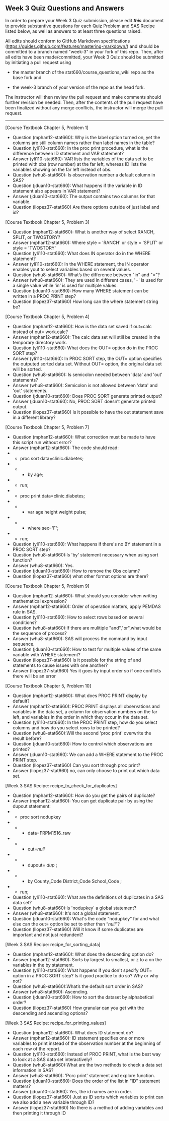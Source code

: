 
## Week 3 Quiz Questions and Answers

In order to prepare your Week 3 Quiz submission, please edit ***this*** document to provide substantive questions for each Quiz Problem and SAS Recipe listed below, as well as answers to at least three questions raised.

All edits should conform to GitHub Markdown specifications (https://guides.github.com/features/mastering-markdown/) and should be committed to a branch named "week-3" in your fork of this repo. Then, after all edits have been made/committed, your Week 3 Quiz should be submitted by initiating a pull request using

- the master branch of the stat660/course_questions_wiki repo as the base fork and

- the week-3 branch of your version of the repo as the head fork.

The instructor will then review the pull request and make comments should further revision be needed. Then, after the contents of the pull request have been finalized without any merge conflicts, the instructor will merge the pull request.



********************************************************************************



[Course Textbook Chapter 5, Problem 1]
- Question (mphan12-stat660): Why is the label option turned on, yet the columns are still column names rather than label names in the table?
- Question (yli110-stat660): In the proc print procedure, what is the difference between ID statement and VAR statement?
- Answer (yli110-stat660): VAR lists the variables of the data set to be printed with obs (row number) at the far left, whereas ID lists the variables showing on the far left instead of obs.
- Question (whu8-stat660): Is observation number a default column in SAS?
- Question (jduan10-stat660): What happens if the variable in ID statement also appears in VAR statement?
- Answer (jduan10-stat660):  The output contains two columns for that variable.
- Question (llopez37-stat660) Are there options outside of just label and id?



[Course Textbook Chapter 5, Problem 3]
- Question (mphan12-stat660): What is another way of select RANCH, SPLIT, or TWOSTORY?
- Answer (mphan12-stat660): Where style = 'RANCH' or style = 'SPLIT' or style = 'TWOSTORY'
- Question (yli110-stat660): What does IN operator do in the WHERE statement?
- Answer (yli110-stat660): In the WHERE statement, the IN operator enables yout to select variables based on several values.
- Question (whu8-stat660): What’s the difference between "in" and "="?
- Answer (whu8-stat660): They are used in different cases, '=' is used for a single value while 'in' is used for multiple values.
- Question (jduan10-stat660): How many WHERE statement can be written in a PROC PRINT step?
- Question (llopez37-stat660) How long can the where statement string be?



[Course Textbook Chapter 5, Problem 4]
- Question (mphan12-stat660): How is the data set saved if out=calc instead of out= work.calc?
- Answer (mphan12-stat660): The calc data set will still be created in the temporary directory work.
- Question (yli110-stat660): What does the OUT= option do in the PROC SORT step?
- Answer (yli110-stat660): In PROC SORT step, the OUT= option specifies the outputed sorted data set. Without OUT= option, the original data set will be sorted.
- Question (whu8-stat660): Is semicolon needed between 'data' and 'out' statements? 
- Answer (whu8-stat660): Semicolon is not allowed between 'data' and 'out' statements.
- Question (jduan10-stat660): Does PROC SORT generate printed output?
- Answer (jduan10-stat660): No, PROC SORT doesn’t generate printed output.
- Question (llopez37-stat660) Is it possible to have the out statement save in a different library?



[Course Textbook Chapter 5, Problem 7]
- Question (mphan12-stat660): What correction must be made to have this script run without error?
- Answer (mphan12-stat660): The code should read: 
- - proc sort data=clinic.diabetes;
 - - - by age;
- - run;
- - proc print data=clinic.diabetes;
 - - - var age height weight pulse;
 - - - where sex='F';
- - run;
- Question (yli110-stat660): What happens if there's no BY statement in a PROC SORT step?
- Question (whu8-stat660):Is 'by' statement necessary when using sort function?
- Answer (whu8-stat660): Yes. 
- Question (jduan10-stat660): How to remove the Obs column?
- Question (llopez37-stat660) what other format options are there? 



[Course Textbook Chapter 5, Problem 9]
- Question (mphan12-stat660): What should you consider when writing mathematical expression?
- Answer (mphan12-stat660): Order of operation matters, apply PEMDAS rule in SAS. 
- Question (yli110-stat660): How to select rows based on several conditions?
- Question (whu8-stat660):If there are mulitiple "and","or",what would be the sequence of process?
- Answer (whu8-stat660): SAS will process the command by input sequence.
- Question (jduan10-stat660): How to test for multiple values of the same variable with WHERE statement?
- Question (llopez37-stat660) Is it possible for the string of and statements to cause issues with one another? 
- Answer (llopez37-stat660) Yes it goes by input order so if one conflicts there will be an error



[Course Textbook Chapter 5, Problem 10]
- Question (mphan12-stat660): What does PROC PRINT display by default?
- Answer (mphan12-stat660): PROC PRINT displays all observations and variables in the data set, a column for observation numbers on the far left, and variables in the order in which they occur in the data set.
- Question (yli110-stat660): In the PROC PRINT step, how do you select columns and how do you select rows to be printed?
- Question (whu8-stat660):Will the second 'proc print' overwrite the result before?
- Question (jduan10-stat660): How to control which observations are printed?
- Answer (jduan10-stat660): We can add a WHERE statement to the PROC PRINT step.
- Question (llopez37-stat660) Can you sort through proc print? 
- Answer (llopez37-stat660) no, can only choose to print out which data set.


[Week 3 SAS Recipe: recipe_to_check_for_duplicates]
- Question (mphan12-stat660): How do you get the pairs of duplicate?
- Answer (mphan12-stat660): You can get duplicate pair by using the dupout statement:
- - proc sort nodupkey
- - -  data=FRPM1516_raw
- - -  out=_null_
- - -  dupout= _dup_    ;
- - - by County_Code District_Code School_Code    ;
- - run;
- Question (yli110-stat660): What are the definitions of duplicates in a SAS data set?
- Question (whu8-stat660):Is 'nodupkey' a global statement? 
- Answer (whu8-stat660): It's not a global statement.
- Question (jduan10-stat660): What's the code “nodupkey” for and what else can the out= option be set to other than “_null_”?
- Question (llopez37-stat660) Will it know if some duplicates are important and not just redundent?



[Week 3 SAS Recipe: recipe_for_sorting_data]
- Question (mphan12-stat660): What does the descending option do?
- Answer (mphan12-stat660): Sorts by largest to smallest, or z to a on the variables in the by statement.
- Question (yli110-stat660): What happens if you don't specify OUT= option in a PROC SORT step? Is it good practice to do so? Why or why not?
- Question (whu8-stat660):What’s the default sort order in SAS?
- Answer (whu8-stat660): Ascending.
- Question (jduan10-stat660): How to sort the dataset by alphabetical order?
- Question (llopez37-stat660) How granular can you get with the descending and ascending options? 



[Week 3 SAS Recipe: recipe_for_printing_values]
- Question (mphan12-stat660): What does ID statement do? 
- Answer (mphan12-stat660): ID statement specifies one or more variables to print instead of the observation number at the beginning of each row of the report.
- Question (yli110-stat660): Instead of PROC PRINT, what is the best way to look at a SAS data set interactively?
- Question (whu8-stat660):What are the two methods to check a data set information in SAS?
- Answer (whu8-stat660): 'Porc print' statement and explore function.
- Question (jduan10-stat660): Does the order of the list in “ID” statement matters?
- Answer (jduan10-stat660):  Yes, the id names are in order.
- Question (llopez37-stat660) Just as ID sorts which variables to print can we also add a new variable through ID?
- Answer (llopez37-stat660) No there is a method of adding variables and then printing it through ID


